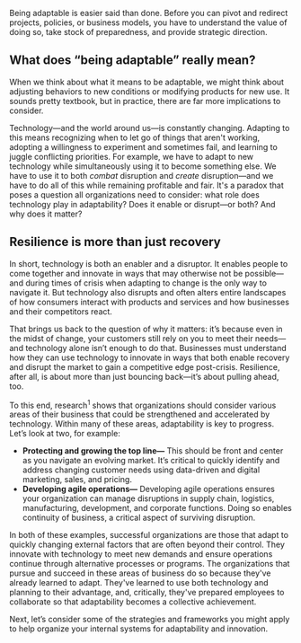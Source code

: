 Being adaptable is easier said than done. Before you can pivot and redirect projects, policies, or business models, you have to understand the value of doing so, take stock of preparedness, and provide strategic direction.

## What does “being adaptable” really mean?

When we think about what it means to be adaptable, we might think about adjusting behaviors to new conditions or modifying products for new use. It sounds pretty textbook, but in practice, there are far more implications to consider.  

Technology—and the world around us—is constantly changing. Adapting to this means recognizing when to let go of things that aren't working, adopting a willingness to experiment and sometimes fail, and learning to juggle conflicting priorities. For example, we have to adapt to new technology while simultaneously using it to become something else. We have to use it to both *combat* disruption and *create* disruption—and we have to do all of this while remaining profitable and fair. It's a paradox that poses a question all organizations need to consider: what role does technology play in adaptability? Does it enable or disrupt—or both? And why does it matter?

## Resilience is more than just recovery

In short, technology is both an enabler and a disruptor. It enables people to come together and innovate in ways that may otherwise not be possible—and during times of crisis when adapting to change is the only way to navigate it. But technology also disrupts and often alters entire landscapes of how consumers interact with products and services and how businesses and their competitors react.  

That brings us back to the question of why it matters: it’s because even in the midst of change, your customers still rely on you to meet their needs—and technology alone isn’t enough to do that. Businesses must understand how they can use technology to innovate in ways that both enable recovery and disrupt the market to gain a competitive edge post-crisis. Resilience, after all, is about more than just bouncing back—it’s about pulling ahead, too.  

To this end, research<sup>1</sup> shows that organizations should consider various areas of their business that could be strengthened and accelerated by technology. Within many of these areas, adaptability is key to progress. Let’s look at two, for example:

* **Protecting and growing the top line—** This should be front and center as you navigate an evolving market. It’s critical to quickly identify and address changing customer needs using data-driven and digital marketing, sales, and pricing.
* **Developing agile operations—** Developing agile operations ensures your organization can manage disruptions in supply chain, logistics, manufacturing, development, and corporate functions. Doing so enables continuity of business, a critical aspect of surviving disruption.

In both of these examples, successful organizations are those that adapt to quickly changing external factors that are often beyond their control. They innovate with technology to meet new demands and ensure operations continue through alternative processes or programs. The organizations that pursue and succeed in these areas of business do so because they've already learned to adapt. They've learned to use both technology and planning to their advantage, and, critically, they've prepared employees to collaborate so that adaptability becomes a collective achievement.  

Next, let’s consider some of the strategies and frameworks you might apply to help organize your internal systems for adaptability and innovation.
